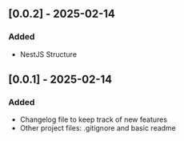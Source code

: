 ## [0.0.2] - 2025-02-14

### Added

- NestJS Structure

## [0.0.1] - 2025-02-14

### Added

- Changelog file to keep track of new features
- Other project files: .gitignore and basic readme
